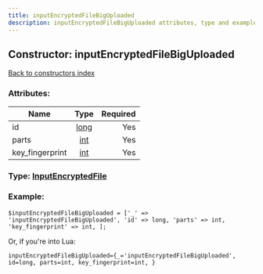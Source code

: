 ```yaml
---
title: inputEncryptedFileBigUploaded
description: inputEncryptedFileBigUploaded attributes, type and example
---
```

## Constructor: inputEncryptedFileBigUploaded  
[Back to constructors index](index.md)



### Attributes:

| Name     |    Type       | Required |
|----------|:-------------:|---------:|
|id|[long](../types/long.md) | Yes|
|parts|[int](../types/int.md) | Yes|
|key\_fingerprint|[int](../types/int.md) | Yes|



### Type: [InputEncryptedFile](../types/InputEncryptedFile.md)


### Example:

```
$inputEncryptedFileBigUploaded = ['_' => 'inputEncryptedFileBigUploaded', 'id' => long, 'parts' => int, 'key_fingerprint' => int, ];
```  

Or, if you're into Lua:  


```
inputEncryptedFileBigUploaded={_='inputEncryptedFileBigUploaded', id=long, parts=int, key_fingerprint=int, }

```


